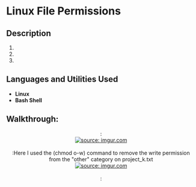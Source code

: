 # 

<h1>Linux File Permissions</h1>


<h2>Description</h2>

1. 

2. 

3. 


<h2>Languages and Utilities Used</h2>

- <b>Linux</b>
- <b>Bash Shell</b> 



<h2>Walkthrough:</h2>

<p align="center">
: <br/>
<a href="https://imgur.com/rwBJGvs"><img src="https://i.imgur.com/rwBJGvs.png" title="source: imgur.com" /></a></a></a></a><br />
  
<br />
:Here I used the (chmod o-w) command to remove the write permission from the "other" category on project_k.txt
  <br/>
<a href="https://imgur.com/4l6tSdT"><img src="https://i.imgur.com/4l6tSdT.png" title="source: imgur.com" /></a></a>
<br />
<br />
: <br/>
</a>
<br />
<br />

  


</p>

